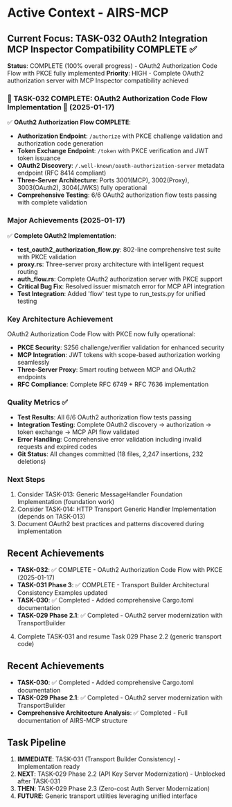 # Active Context - AIRS-MCP

## Current Focus: TASK-032 OAuth2 Integration MCP Inspector Compatibility COMPLETE ✅

**Status**: COMPLETE (100% overall progress) - OAuth2 Authorization Code Flow with PKCE fully implemented
**Priority**: HIGH - Complete OAuth2 authorization server with MCP Inspector compatibility achieved

### 🎉 TASK-032 COMPLETE: OAuth2 Authorization Code Flow Implementation 🎉 (2025-01-17)
✅ **OAuth2 Authorization Flow COMPLETE**:
- **Authorization Endpoint**: `/authorize` with PKCE challenge validation and authorization code generation
- **Token Exchange Endpoint**: `/token` with PKCE verification and JWT token issuance  
- **OAuth2 Discovery**: `/.well-known/oauth-authorization-server` metadata endpoint (RFC 8414 compliant)
- **Three-Server Architecture**: Ports 3001(MCP), 3002(Proxy), 3003(OAuth2), 3004(JWKS) fully operational
- **Comprehensive Testing**: 6/6 OAuth2 authorization flow tests passing with complete validation

### Major Achievements (2025-01-17)
✅ **Complete OAuth2 Implementation**:
- **test_oauth2_authorization_flow.py**: 802-line comprehensive test suite with PKCE validation
- **proxy.rs**: Three-server proxy architecture with intelligent request routing
- **auth_flow.rs**: Complete OAuth2 authorization server with PKCE support
- **Critical Bug Fix**: Resolved issuer mismatch error for MCP API integration
- **Test Integration**: Added 'flow' test type to run_tests.py for unified testing

### Key Architecture Achievement
OAuth2 Authorization Code Flow with PKCE now fully operational:
- **PKCE Security**: S256 challenge/verifier validation for enhanced security
- **MCP Integration**: JWT tokens with scope-based authorization working seamlessly
- **Three-Server Proxy**: Smart routing between MCP and OAuth2 endpoints
- **RFC Compliance**: Complete RFC 6749 + RFC 7636 implementation

### Quality Metrics ✅
- **Test Results**: All 6/6 OAuth2 authorization flow tests passing
- **Integration Testing**: Complete OAuth2 discovery → authorization → token exchange → MCP API flow validated
- **Error Handling**: Comprehensive error validation including invalid requests and expired codes
- **Git Status**: All changes committed (18 files, 2,247 insertions, 232 deletions)

### Next Steps
1. Consider TASK-013: Generic MessageHandler Foundation Implementation (foundation work)
2. Consider TASK-014: HTTP Transport Generic Handler Implementation (depends on TASK-013)
3. Document OAuth2 best practices and patterns discovered during implementation

## Recent Achievements
- **TASK-032**: ✅ COMPLETE - OAuth2 Authorization Code Flow with PKCE (2025-01-17)
- **TASK-031 Phase 3**: ✅ COMPLETE - Transport Builder Architectural Consistency Examples updated
- **TASK-030**: ✅ Completed - Added comprehensive Cargo.toml documentation  
- **TASK-029 Phase 2.1**: ✅ Completed - OAuth2 server modernization with TransportBuilder
4. Complete TASK-031 and resume Task 029 Phase 2.2 (generic transport code)

## Recent Achievements
- **TASK-030**: ✅ Completed - Added comprehensive Cargo.toml documentation
- **TASK-029 Phase 2.1**: ✅ Completed - OAuth2 server modernization with TransportBuilder
- **Comprehensive Architecture Analysis**: ✅ Completed - Full documentation of AIRS-MCP structure

## Task Pipeline
1. **IMMEDIATE**: TASK-031 (Transport Builder Consistency) - Implementation ready
2. **NEXT**: TASK-029 Phase 2.2 (API Key Server Modernization) - Unblocked after TASK-031
3. **THEN**: TASK-029 Phase 2.3 (Zero-cost Auth Server Modernization)
4. **FUTURE**: Generic transport utilities leveraging unified interface